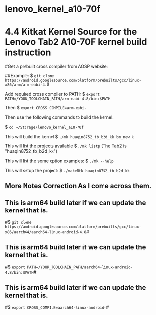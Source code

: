 # lenovo_kernel_a10-70f
4.4 Kitkat Kernel Source for the Lenovo Tab2 A10-70F
kernel build instruction
======

#Get a prebuilt cross compiler from AOSP website:

##Example:
$ ```git clone https://android.googlesource.com/platform/prebuilts/gcc/linux-x86/arm/arm-eabi-4.8```

Add required cross compiler to PATH:
$ ```export PATH=/YOUR_TOOLCHAIN_PATH/arm-eabi-4.8/bin:$PATH```

Then
$ ```export CROSS_COMPILE=arm-eabi-```

Then use the following commands to build the kernel:

$ ```cd ~/Storage/lenovo_kernel_a10-70f```



This will build the kernel
$ ```./mk huaqin8752_tb_b2d_kk bm_new k```

This will list the projects available
$ ```./mk listp```  (The Tab2 is "huaqin8752_tb_b2d_kk")

This will list the some option examples:
$ ```./mk --help```

This will setup the project:
$ ```./makeMtk huaqin8752_tb_b2d_kk```

## More Notes Correction As I come across them.

## This is arm64 build later if we can update the kernel that is.
#$ ```git clone https://android.googlesource.com/platform/prebuilts/gcc/linux-x86/aarch64/aarch64-linux-android-4.8```#
## This is arm64 build later if we can update the kernel that is.
#$ ```export PATH=/YOUR_TOOLCHAIN_PATH/aarch64-linux-android-4.8/bin:$PATH```#
## This is arm64 build later if we can update the kernel that is.
#$ ```export CROSS_COMPILE=aarch64-linux-android-```#

